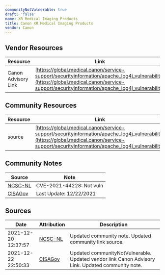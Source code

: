 ```yaml
---
communityNotVulnerable: true
draft: 'false'
name: XR Medical Imaging Products
title: Canon XR Medical Imaging Products
vendor: Canon
---
```


## Vendor Resources
| Resource | Link |
| --- | --- |
| Canon Advisory Link | [https://global.medical.canon/service-support/securityinformation/apache_log4j_vulnerability](https://global.medical.canon/service-support/securityinformation/apache_log4j_vulnerability) |

## Community Resources
| Resource | Link |
| --- | --- |
| source | [https://global.medical.canon/service-support/securityinformation/apache_log4j_vulnerability](https://global.medical.canon/service-support/securityinformation/apache_log4j_vulnerability) |

## Community Notes
| Source | Note |
| --- | --- |
| [NCSC-NL](https://github.com/NCSC-NL/log4shell/blob/main/software/README.md) | CVE-2021-44228: Not vuln </ul> |
| [CISAGov](https://raw.githubusercontent.com/cisagov/log4j-affected-db/develop/README.md) | Last Update: 12/22/2021 |

## Sources
| Date | Attribution | Description |
| --- | --- | --- |
| 2021-12-20 12:37:57 | [NCSC-NL](https://github.com/NCSC-NL/log4shell/blob/main/software/README.md) | Updated community note. Updated community link source.  |
| 2021-12-22 22:50:33 | [CISAGov](https://raw.githubusercontent.com/cisagov/log4j-affected-db/develop/README.md) | Updated communityNotVulnerable. Updated vendor link Canon Advisory Link. Updated community note.  |
